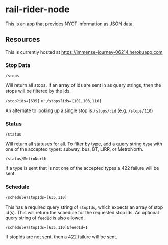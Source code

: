 # rail-rider-node

This is an app that provides NYCT information as JSON data.

## Resources

This is currently hosted at https://immense-journey-06214.herokuapp.com

### Stop Data

`/stops`

Will return all stops. If an array of ids are sent in as query strings, then the stops will be filtered by the ids.

`/stop?ids=[635]` or `/stops?ids=[101,103,110]`

An alternate to looking up a single stop is `/stops/:id` (e.g. `/stops/110`)

### Status

`/status`

Will return all statuses for all. To filter by type, add a query string `type` with one of the accepted types: subway, bus, BT, LIRR, or MetroNorth.

`/status/MetroNorth`

If a type is sent that is not one of the accepted types a 422 failure will be sent.

### Schedule

`/schedule?stopIds=[635,110]`

This has a required query string of `stopIds`, which expects an array of stop id(s). This will return the schedule for the requested stop ids. An optional query string of `feedId` is also allowed.

`/schedule?stopIds=[635,110]&feedId=1`

If stopIds are not sent, then a 422 failure will be sent.